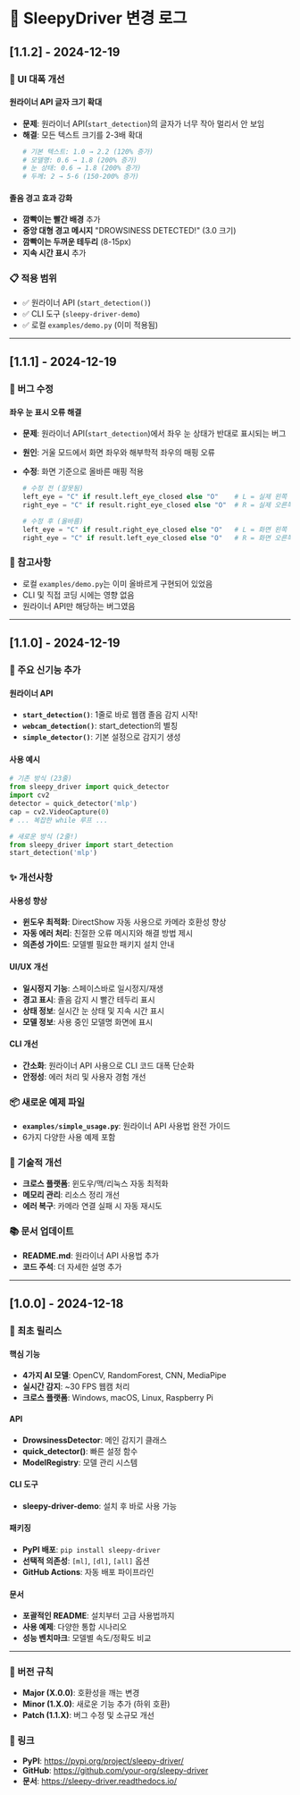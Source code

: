 # 📝 SleepyDriver 변경 로그

## [1.1.2] - 2024-12-19

### 🎨 UI 대폭 개선

#### 원라이너 API 글자 크기 확대

- **문제**: 원라이너 API(`start_detection`)의 글자가 너무 작아 멀리서 안 보임
- **해결**: 모든 텍스트 크기를 2-3배 확대
  ```python
  # 기본 텍스트: 1.0 → 2.2 (120% 증가)
  # 모델명: 0.6 → 1.8 (200% 증가)
  # 눈 상태: 0.6 → 1.8 (200% 증가)
  # 두께: 2 → 5-6 (150-200% 증가)
  ```

#### 졸음 경고 효과 강화

- **깜빡이는 빨간 배경** 추가
- **중앙 대형 경고 메시지** "DROWSINESS DETECTED!" (3.0 크기)
- **깜빡이는 두꺼운 테두리** (8-15px)
- **지속 시간 표시** 추가

### 📋 적용 범위

- ✅ 원라이너 API (`start_detection()`)
- ✅ CLI 도구 (`sleepy-driver-demo`)
- ✅ 로컬 `examples/demo.py` (이미 적용됨)

---

## [1.1.1] - 2024-12-19

### 🐛 버그 수정

#### 좌우 눈 표시 오류 해결

- **문제**: 원라이너 API(`start_detection`)에서 좌우 눈 상태가 반대로 표시되는 버그
- **원인**: 거울 모드에서 화면 좌우와 해부학적 좌우의 매핑 오류
- **수정**: 화면 기준으로 올바른 매핑 적용

  ```python
  # 수정 전 (잘못됨)
  left_eye = "C" if result.left_eye_closed else "O"    # L = 실제 왼쪽 눈
  right_eye = "C" if result.right_eye_closed else "O"  # R = 실제 오른쪽 눈

  # 수정 후 (올바름)
  left_eye = "C" if result.right_eye_closed else "O"   # L = 화면 왼쪽 (사용자 오른쪽 눈)
  right_eye = "C" if result.left_eye_closed else "O"   # R = 화면 오른쪽 (사용자 왼쪽 눈)
  ```

### 📝 참고사항

- 로컬 `examples/demo.py`는 이미 올바르게 구현되어 있었음
- CLI 및 직접 코딩 시에는 영향 없음
- 원라이너 API만 해당하는 버그였음

---

## [1.1.0] - 2024-12-19

### 🚀 주요 신기능 추가

#### 원라이너 API

- **`start_detection()`**: 1줄로 바로 웹캠 졸음 감지 시작!
- **`webcam_detection()`**: start_detection의 별칭
- **`simple_detector()`**: 기본 설정으로 감지기 생성

#### 사용 예시

```python
# 기존 방식 (23줄)
from sleepy_driver import quick_detector
import cv2
detector = quick_detector('mlp')
cap = cv2.VideoCapture(0)
# ... 복잡한 while 루프 ...

# 새로운 방식 (2줄!)
from sleepy_driver import start_detection
start_detection('mlp')
```

### ✨ 개선사항

#### 사용성 향상

- **윈도우 최적화**: DirectShow 자동 사용으로 카메라 호환성 향상
- **자동 에러 처리**: 친절한 오류 메시지와 해결 방법 제시
- **의존성 가이드**: 모델별 필요한 패키지 설치 안내

#### UI/UX 개선

- **일시정지 기능**: 스페이스바로 일시정지/재생
- **경고 표시**: 졸음 감지 시 빨간 테두리 표시
- **상태 정보**: 실시간 눈 상태 및 지속 시간 표시
- **모델 정보**: 사용 중인 모델명 화면에 표시

#### CLI 개선

- **간소화**: 원라이너 API 사용으로 CLI 코드 대폭 단순화
- **안정성**: 에러 처리 및 사용자 경험 개선

### 📦 새로운 예제 파일

- **`examples/simple_usage.py`**: 원라이너 API 사용법 완전 가이드
- 6가지 다양한 사용 예제 포함

### 🔧 기술적 개선

- **크로스 플랫폼**: 윈도우/맥/리눅스 자동 최적화
- **메모리 관리**: 리소스 정리 개선
- **에러 복구**: 카메라 연결 실패 시 자동 재시도

### 📚 문서 업데이트

- **README.md**: 원라이너 API 사용법 추가
- **코드 주석**: 더 자세한 설명 추가

---

## [1.0.0] - 2024-12-18

### 🎉 최초 릴리스

#### 핵심 기능

- **4가지 AI 모델**: OpenCV, RandomForest, CNN, MediaPipe
- **실시간 감지**: ~30 FPS 웹캠 처리
- **크로스 플랫폼**: Windows, macOS, Linux, Raspberry Pi

#### API

- **DrowsinessDetector**: 메인 감지기 클래스
- **quick_detector()**: 빠른 설정 함수
- **ModelRegistry**: 모델 관리 시스템

#### CLI 도구

- **sleepy-driver-demo**: 설치 후 바로 사용 가능

#### 패키징

- **PyPI 배포**: `pip install sleepy-driver`
- **선택적 의존성**: `[ml]`, `[dl]`, `[all]` 옵션
- **GitHub Actions**: 자동 배포 파이프라인

#### 문서

- **포괄적인 README**: 설치부터 고급 사용법까지
- **사용 예제**: 다양한 통합 시나리오
- **성능 벤치마크**: 모델별 속도/정확도 비교

---

### 📝 버전 규칙

- **Major (X.0.0)**: 호환성을 깨는 변경
- **Minor (1.X.0)**: 새로운 기능 추가 (하위 호환)
- **Patch (1.1.X)**: 버그 수정 및 소규모 개선

### 🔗 링크

- **PyPI**: https://pypi.org/project/sleepy-driver/
- **GitHub**: https://github.com/your-org/sleepy-driver
- **문서**: https://sleepy-driver.readthedocs.io/
